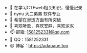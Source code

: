 - 👋 在学习CTFweb相关知识，慢慢记录
- 👀 nynu 大二弟弟 软件专业
- 🌱 希望在渗透方面有所突破
- 💞️ 喜欢听歌，喜欢安静，喜欢泥泥
- 📫 邮箱: 1581252331@qq.com
- 💬 QQ：1581252331
- 😄 博客：https://adauaue.top

<!---
jzitoq/jzitoq is a ✨ special ✨ repository because its `README.md` (this file) appears on your GitHub profile.
You can click the Preview link to take a look at your changes.
--->
